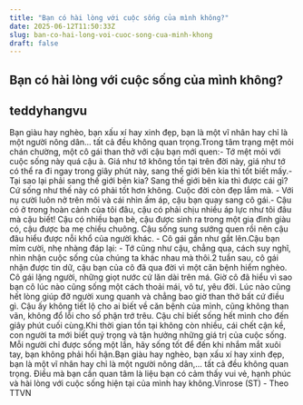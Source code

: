 ```yaml
---
title: "Bạn có hài lòng với cuộc sống của mình không?"
date: 2025-06-12T11:50:33Z
slug: ban-co-hai-long-voi-cuoc-song-cua-minh-khong
draft: false
---
```


## Bạn có hài lòng với cuộc sống của mình không?

## teddyhangvu

Bạn giàu hay nghèo, bạn xấu xí hay xinh đẹp, bạn là một vĩ nhân hay chỉ là một người nông dân… tất cả đều không quan trọng.Trong tâm trạng mệt mỏi chán chường, một cô gái than thở với cậu bạn mới quen:- Tớ mệt mỏi với cuộc sống này quá cậu à. Giá như tớ không tồn tại trên đời này, giá như tớ có thể ra đi ngay trong giây phút này, sang thế giới bên kia thì tốt biết mấy.- Tại sao lại phải sang thế giới bên kia? Sang thế giới bên kia thì được cái gì? Cứ sống như thế này có phải tốt hơn không. Cuộc đời còn đẹp lắm mà. - Với nụ cười luôn nở trên môi và cái nhìn ấm áp, cậu bạn quay sang cô gái.- Cậu có ở trong hoàn cảnh của tôi đâu, cậu có phải chịu nhiều áp lực như tôi đâu mà cậu biết! Cậu có nhiều bạn bè, cậu được sinh ra trong một gia đình giàu có, cậu được ba mẹ chiều chuông. Cậu sống sung sướng quen rồi nên cậu đâu hiểu được nỗi khổ của người khác. - Cô gái gần như gắt lên.Cậu bạn mỉm cười, nhẹ nhàng đáp lại: - Tớ cũng như cậu, chẳng qua, cách suy nghĩ, nhìn nhận cuộc sống của chúng ta khác nhau mà thôi.2 tuần sau, cô gái nhận được tin dữ, cậu bạn của cô đã qua đời vì một căn bệnh hiểm nghèo. Cô gái lặng người, những giọt nước cứ lăn dài trên má. Giờ cô đã hiểu vì sao bạn cô lúc nào cũng sống một cách thoải mái, vô tư, yêu đời. Lúc nào cũng hết lòng giúp đỡ người xung quanh và chẳng bao giờ than thở bất cứ điều gì. Cậu ấy không tiết lộ cho ai biết về căn bệnh của mình, cũng không than vãn, không đổ lỗi cho số phận trớ trêu. Cậu chỉ biết sống hết mình cho đến giây phút cuối cùng.Khi thời gian tồn tại không còn nhiều, cái chết cận kề, con người ta mới biết quý trọng và tận hưởng những giá trị của cuộc sống. Mỗi người chỉ được sống một lần, hãy sống tốt để đến khi nhắm mắt xuôi tay, bạn không phải hối hận.Bạn giàu hay nghèo, bạn xấu xí hay xinh đẹp, bạn là một vĩ nhân hay chỉ là một người nông dân,… tất cả đều không quan trọng. Điều mà bạn cần quan tâm là liệu bạn có cảm thấy vui vẻ, hạnh phúc và hài lòng với cuộc sống hiện tại của mình hay không.Vinrose (ST) - Theo TTVN